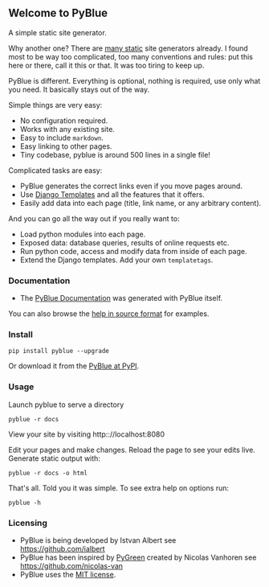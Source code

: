 ## Welcome to PyBlue

A simple static site generator.

Why another one? There are [many static](https://www.staticgen.com/) site
generators already. I found most to be way too complicated,
too many conventions and rules: put this here or there, call it this or that.
It was too tiring to keep up.

PyBlue is different. Everything is optional, nothing is required,
use only what you need. It basically stays out of the way.

Simple things are very easy:

- No configuration required.
- Works with any existing site.
- Easy to include `markdown`.
- Easy linking to other pages.
- Tiny codebase, pyblue is around 500 lines in a single file!

Complicated tasks are easy:

- PyBlue generates the correct links even if you move pages around.
- Use [Django Templates][django_templates] and all the features that it offers.
- Easily add data into each page (title, link name, or any arbitrary content).

And you can go all the way out if you really want to:

- Load python modules into each page.
- Exposed data: database queries, results of online requests etc.
- Run python code, access and modify data from inside of each page.
- Extend the Django templates. Add your own `templatetags`.

### Documentation

* The [PyBlue Documentation][docs-html] was generated with PyBlue itself.

You can also browse the [help in source format][docs-src] for examples.

### Install

    pip install pyblue --upgrade

Or download it from the [PyBlue at PyPI](https://pypi.python.org/pypi/pyblue/).

### Usage

Launch pyblue to serve a directory

    pyblue -r docs

View your site by visiting http:://localhost:8080

Edit your pages and make changes. Reload the page to see your edits live.
Generate static output with:

    pyblue -r docs -o html

That's all. Told you it was simple. To see extra help on options run:

    pyblue -h

### Licensing

* PyBlue is being developed by Istvan Albert see https://github.com/ialbert
* PyBlue has been inspired by [PyGreen][pygreen] created by Nicolas Vanhoren see https://github.com/nicolas-van
* PyBlue uses the [MIT license][license].

[docs-src]: https://github.com/ialbert/pyblue-central/tree/master/docs
[docs-html]: https://ialbert.github.io/pyblue-central/
[django]: https://www.djangoproject.com/
[markdown]: https://en.wikipedia.org/wiki/Markdown
[pygreen]: https://github.com/nicolas-van/pygreen
[license]: https://github.com/ialbert/pyblue/blob/master/LICENSE.txt
[django_templates]: https://docs.djangoproject.com/en/1.9/ref/templates/language/

